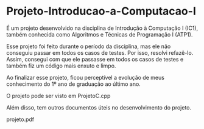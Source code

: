# Projeto-Introducao-a-Computacao-I
É um projeto desenvolvido na disciplina de Introdução à Computação I (IC1), também conhecida como Algoritmos e Técnicas de Programação I (ATP1).

Esse projeto foi feito durante o período da disciplina, mas ele não conseguiu passar em todos os casos de testes. Por isso, resolvi refazê-lo. Assim, consegui com que ele passasse em todos os casos de testes e também fiz um código mais enxuto e limpo.

Ao finalizar esse projeto, ficou perceptível a evolução de meus conhecimento do 1º ano de graduação ao último ano.

O projeto pode ser visto em ProjetoC.cpp

Além disso, tem outros documentos úteis no desenvolvimento do projeto.

projeto.pdf
